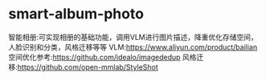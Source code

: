 # smart-album-photo
智能相册:可实现相册的基础功能，调用VLM进行图片描述，降重优化存储空间，人脸识别和分类，风格迁移等等
VLM:https://www.aliyun.com/product/bailian
空间优化参考:https://github.com/idealo/imagededup
风格迁移:https://github.com/open-mmlab/StyleShot
